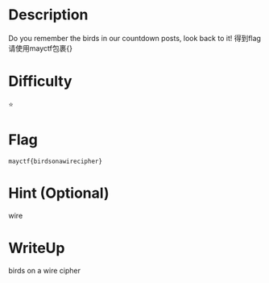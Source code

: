 # Description
Do you remember the birds in our countdown posts, look back to it!
得到flag请使用mayctf包裹{}

# Difficulty
⭐

# Flag
`mayctf{birdsonawirecipher}`

# Hint (Optional)
wire

# WriteUp
birds on a wire cipher
